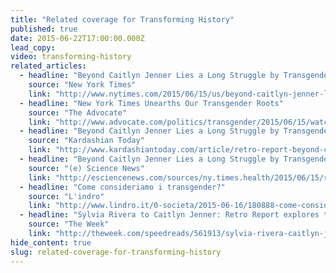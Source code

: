 ```yaml
---
title: "Related coverage for Transforming History"
published: true
date: 2015-06-22T17:00:00.000Z
lead_copy:
video: transforming-history
related_articles:
  - headline: "Beyond Caitlyn Jenner Lies a Long Struggle by Transgender People"
    source: "New York Times"
    link: "http://www.nytimes.com/2015/06/15/us/beyond-caitlyn-jenner-lies-a-long-struggle-by-transgender-people.html"
  - headline: "New York Times Unearths Our Transgender Roots"
    source: "The Advocate"
    link: "http://www.advocate.com/politics/transgender/2015/06/15/watch-new-york-times-unearths-our-transgender-roots"
  - headline: "Beyond Caitlyn Jenner Lies a Long Struggle by Transgender People"
    source: "Kardashian Today"
    link: "http://www.kardashiantoday.com/article/retro-report-beyond-caitlyn-jenner-lies-a-long-struggle-by-transgender-people-23457739-433488.html"
  - headline: "Beyond Caitlyn Jenner Lies a Long Struggle by Transgender People"
    source: "(e) Science News"
    link: "http://esciencenews.com/sources/ny.times.health/2015/06/15/retro.report.beyond.caitlyn.jenner.lies.a.long.struggle.transgender.people"
  - headline: "Come consideriamo i transgender?"
    source: "L'indro"
    link: "http://www.lindro.it/0-societa/2015-06-16/180888-come-consideriamo-i-transgender/"
  - headline: "Sylvia Rivera to Caitlyn Jenner: Retro Report explores the hidden history of transgender America"
    source: "The Week"
    link: "http://theweek.com/speedreads/561913/sylvia-rivera-caitlyn-jenner-retro-report-explores-hidden-history-transgender-america"
hide_content: true
slug: related-coverage-for-transforming-history
---
```


